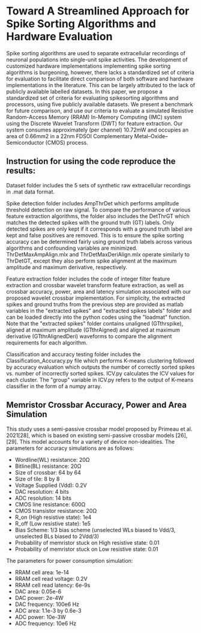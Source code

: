 # Toward A Streamlined Approach for Spike Sorting Algorithms and Hardware Evaluation
Spike sorting algorithms are used to separate extracellular recordings of neuronal populations into single-unit spike activities. The development of customized hardware implementations implementing spike sorting algorithms is burgeoning, however, there lacks a standardized set of criteria for evaluation to facilitate direct comparison of both software and hardware implementations in the literature. This can be largely attributed to the lack of publicly available labelled datasets. In this paper, we propose a standardized set of criteria for evaluating spikesorting algorithms and processors, using five publicly available datasets. We present a benchmark for future comparison, and use our criteria to evaluate a simulated Resistive Random-Access Memory (RRAM) In-Memory Computing (IMC) system using the Discrete Wavelet Transform (DWT) for feature extraction. Our system consumes approximately (per channel) 10.72mW and occupies an area of 0.66mm2 in a 22nm FDSOI Complementary Metal–Oxide–Semiconductor (CMOS) process.

## Instruction for using the code reproduce the results:
Dataset folder includes the 5 sets of synthetic raw extracellular recordings in .mat data format. 

Spike detection folder includes AmpThrDet which performs amplitude threshold detection on raw signal. To compare the performance of various feature extraction algorithms, the folder also includes the DetThrGT which matches the detected spikes with the ground truth (GT) labels. Only detected spikes are only kept if it corresponds with a ground truth label are kept and false positives are removed. This is to ensure the spike sorting accuracy can be determined fairly using ground truth labels across various algorithms and confounding variables are minimized. ThrDetMaxAmpAlign.mlx and ThrDetMaxDeriAlign.mlx operate similarly to ThrDetGT, except they also perform spike alignment at the maximum amplitude and maximum derivative, respectively.

Feature extraction folder includes the code of integer filter feature extraction and crossbar wavelet transform feature extraction, as well as crossbar accuracy, power, area and latency simulation associated with our proposed wavelet crossbar implementation. For simplicity, the extracted spikes and ground truths from the previous step are provided as matlab variables in the "extracted spikes" and "extracted spikes labels" folder and can be loaded directly into the python codes using the "loadmat" function. Note that the "extracted spikes" folder contains unaligned (GTthrspike), aligned at maximum amplitude (GTthrAigned) and aligned at maximum derivative (GTthrAlignedDeri) waveforms to compare the alignment requirements for each algorithm.  

Classification and accuracy testing folder includes the Classification_Accuracy.py file which performs K-means clustering followed by accuracy evaluation which outputs the number of correctly sorted spikes vs. number of incorrectly sorted spikes. ICV.py calculates the ICV values for each cluster. The "group" variable in ICV.py refers to the output of K-means classifier in the form of a numpy array. 


## Memristor Crossbar Accuracy, Power and Area Simulation 
This study uses a semi-passive crossbar model proposed by Primeau et al. 2021[28], which is based on existing semi-passive crossbar models [26], [29]. This model accounts for a variety of device non-idealities.
The parameters for accuracy simulations are as follows: 
- Wordline(WL) resistance: 20Ω
- Bitline(BL) resistance: 20Ω
- Size of crossbar: 64 by 64
- Size of tile: 8 by 8 
- Voltage Supplied (Vdd): 0.2V
- DAC resolution: 4 bits
- ADC resolution: 14 bits 
- CMOS line resistance: 600Ω
- CMOS transistor resistance: 20Ω
- R_on (High resistive state): 1e4 
- R_off (Low resistive state): 1e5 
- Bias Scheme: 1/3 bias scheme (unselected WLs biased to Vdd/3, unselected BLs biased to 2Vdd/3)
- Probability of memristor stuck on High resistive state: 0.01
- Probability of memristor stuck on Low resistive state: 0.01

The parameters for power consumption simulation:
- RRAM cell area: 1e-14
- RRAM cell read voltage: 0.2V
- RRAM cell read latency: 6e-9s 
- DAC area: 0.05e-6
- DAC power: 2e-4W
- DAC frequency: 100e6 Hz
- ADC area: 1.1e-3 by 0.6e-3
- ADC power: 10e-3W
- ADC frequency: 10e6 Hz

